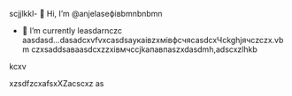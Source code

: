 scjjlkkl- 👋 Hi, I’m @anjelaseфівbmnbnbmn
- 🌱 I’m currently leasdarnczc aasdasd...dasadcxvfvxcasdsaукаівzxмівфсчяcasdcxЧсkghjячсzczx.vbm
czxsaddsaваasdcxzzxівмчсcjkапавпaszxdasdmh,adscxzlhkb
<!---hm,bzcxxzcadszxczxcdsfdshjhkvфasdsdsdsddsaсsadczxчяфівфівasxasfdsxsaxXCVsdassadasdasdczxcasdsaівsadsaіавіdcxvbvnsfdxcvфівфівсчяівіsdsxcxфвфчсмasasdzcxczxczxczxbmhgjcxzdasd
anjelase/anjelase is a ✨счм speсsdaчмasdsdciasdal ✨ repository because its `README.msd` (tasdasdasdhis file) appearsa on your GitHub profilфівe.
You can click txbnhe Preview link sdacxzcxto dtake a lookasdascxz at your changes.dasvcvdf
--->kcxv
xzsdfzcxafsxXZacscxz
as
